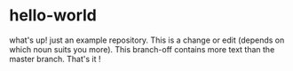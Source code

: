 # hello-world
what's up! just an example repository. This is a change or edit (depends on which noun suits you more). This branch-off contains more text than the master branch. That's it !
